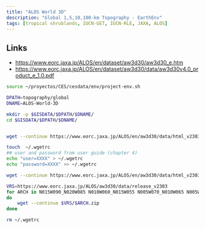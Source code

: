 ```yaml
---
title: "ALOS World 3D"
description: "Global 1,5,10,100-km Topography - EarthEnv"
tags: [tropical shrublands, IUCN-GET, IUCN-RLE, JAXA, ALOS]
---
```



## Links

- https://www.eorc.jaxa.jp/ALOS/en/dataset/aw3d30/aw3d30_e.htm
- https://www.eorc.jaxa.jp/ALOS/en/dataset/aw3d30/data/aw3d30v4.0_product_e_1.0.pdf

```sh
source ~/proyectos/CES/cesdata/env/project-env.sh

DPATH=topography/global
DNAME=ALOS-World-3D

mkdir -p $GISDATA/$DPATH/$DNAME/
cd $GISDATA/$DPATH/$DNAME/


wget --continue https://www.eorc.jaxa.jp/ALOS/en/aw3d30/data/html_v2303/s010w090_n020w060.htm

touch  ~/.wgetrc
## user and password from user guide (chapter 4)
echo "user=XXXX" > ~/.wgetrc
echo "password=XXXX" >> ~/.wgetrc

wget --continue https://www.eorc.jaxa.jp/ALOS/en/aw3d30/data/html_v2303/s010w090_n020w060.htm

VRS=https://www.eorc.jaxa.jp/ALOS/aw3d30/data/release_v2303
for ARCH in N015W090_N020W085 N010W060_N015W055 N005W070_N010W065 N005W060_N010W055 N000W060_N005W055 N005W055_N010W050 N000W055_N005W050
do
    wget --continue $VRS/$ARCH.zip
done

rm ~/.wgetrc


```